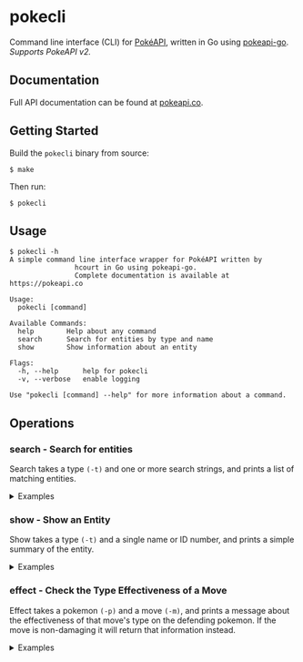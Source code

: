 # pokecli

Command line interface (CLI) for [PokéAPI](https://pokeapi.co), written in Go using [pokeapi-go](https://github.com/mtslzr/pokeapi-go). *Supports PokeAPI v2.*

## Documentation

Full API documentation can be found at [pokeapi.co](https://pokeapi.co/docs/v2.html).

## Getting Started

Build the `pokecli` binary from source:
```console
$ make
```
Then run:
```console
$ pokecli
```

## Usage

```console
$ pokecli -h
A simple command line interface wrapper for PokéAPI written by
                hcourt in Go using pokeapi-go.
                Complete documentation is available at https://pokeapi.co

Usage:
  pokecli [command]

Available Commands:
  help        Help about any command
  search      Search for entities by type and name
  show        Show information about an entity

Flags:
  -h, --help      help for pokecli
  -v, --verbose   enable logging

Use "pokecli [command] --help" for more information about a command.

```

## Operations

### search - Search for entities
Search takes a type `(-t)` and one or more search strings, and prints a list of
matching entities.

<details> <summary>Examples</summary>

```console
$ pokecli search -t pokemon saur
bulbasaur
ivysaur
venusaur
venusaur-mega
```

```console
$ pokecli search -t move thunder
thunder-punch
thunder-shock
thunderbolt
thunder-wave
thunder
thunder-fang
10-000-000-volt-thunderbolt
```

With multiple search strings:

```console
$ pokecli search -t pokemon foo leo
foongus
mienfoo
charmeleon
kecleon
sealeo
empoleon
litleo
solgaleo
```

</details>

### show - Show an Entity
Show takes a type `(-t)` and a single name or ID number, and prints a simple
summary of the entity.

<details> <summary>Examples</summary>

```console
$ pokecli show -t pokemon bulbasaur
bulbasaur (#1) [poison grass]
```

```console
$ pokecli show -t move flamethrower
flamethrower (class: special, type: fire, power: 90, accuracy: 100)
```

Using an ID number:
```console
$ pokecli show -t pokemon 100
voltorb (#100) [electric]
```
</details>

### effect - Check the Type Effectiveness of a Move
Effect takes a pokemon `(-p)` and a move `(-m)`, and prints a message about the
effectiveness of that move's type on the defending pokemon.  If the move is
non-damaging it will return that information instead.

<details> <summary>Examples</summary>


```console
$ pokecli effect -m rock-slide -p charizard
If a rock move attacks a [flying fire] pokemon, the damage is double super effective.
```

```console
$ pokecli effect -m flamethrower -p bulbasaur
If a fire move attacks a [poison grass] pokemon, the damage is super effective.
```

```console
$ pokecli effect -m shadow-ball -p beedrill
  If a ghost move attacks a [poison bug] pokemon, the damage is effective.
```

```console
$ pokecli effect -m body-slam -p steelix
If a normal move attacks a [ground steel] pokemon, the damage is not very effective (50%).
```

```console
$ pokecli effect -m solar-beam -p dialga
If a grass move attacks a [dragon steel] pokemon, the damage is not very effective (25%).
```

```console
$ pokecli effect -m thunder -p geodude
If a electric move attacks a [ground rock] pokemon, the damage is not effective.
```

Non-damaging moves:
```console
$ pokecli effect -m hypnosis -p snorlax
Move is a status move and will not cause typed damage.
```

</details>